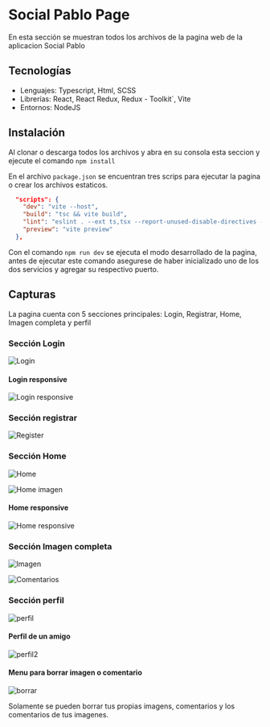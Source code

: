 # Social Pablo Page

En esta sección se muestran todos los archivos de la pagina web de la aplicacion Social Pablo

## Tecnologías

- Lenguajes: Typescript, Html, SCSS
- Librerías: React, React Redux, Redux - Toolkit`, Vite
- Entornos: NodeJS

## Instalación

Al clonar o descarga todos los archivos y abra en su consola esta seccion y ejecute el comando
`npm install`

En el archivo `package.json` se encuentran tres scrips para ejecutar la pagina o crear los archivos estaticos.

```JSON
  "scripts": {
    "dev": "vite --host",
    "build": "tsc && vite build",
    "lint": "eslint . --ext ts,tsx --report-unused-disable-directives --max-warnings 0",
    "preview": "vite preview"
  },
```

Con el comando `npm run dev` se ejecuta el modo desarrollado de la pagina, antes de ejecutar este comando asegurese de haber inicializado uno de los dos servicios y agregar su respectivo puerto.

## Capturas

La pagina cuenta con 5 secciones principales: Login, Registrar, Home, Imagen completa y perfil


### Sección Login

![Login](../captures/login.PNG "Login")

#### Login responsive

![Login responsive](../captures/loginResponsive.PNG "Login responsive")

### Sección registrar

![Register](../captures/register.PNG "Register")

### Sección Home

![Home](../captures/home.PNG "Home")

![Home imagen](../captures/imagePage.png "Home imagen")

#### Home responsive

![Home responsive](../captures/homeresponse.PNG "Home responsive")

### Sección Imagen completa

![Imagen](../captures/fullimage1.PNG "Imagen")

![Comentarios](../captures/fullimage2.PNG "Comentarios")

### Sección perfil

![perfil](../captures/perfil.PNG "perfil")

#### Perfil de un amigo

![perfil2](../captures/perfilFriend.PNG "perfil2")

#### Menu para borrar imagen o comentario

![borrar](../captures/opcion%20borrar.PNG "borrar")

Solamente se pueden borrar tus propias imagens, comentarios y los comentarios de tus imagenes.
